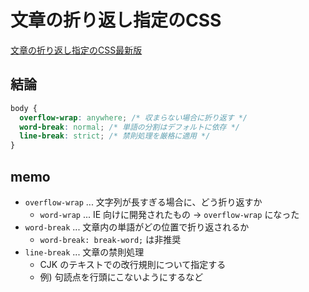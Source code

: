 # 文章の折り返し指定のCSS

[文章の折り返し指定のCSS最新版](https://ics.media/entry/240411/)

## 結論

```css
body {
  overflow-wrap: anywhere; /* 収まらない場合に折り返す */
  word-break: normal; /* 単語の分割はデフォルトに依存 */
  line-break: strict; /* 禁則処理を厳格に適用 */
}
```

## memo

- `overflow-wrap` ... 文字列が長すぎる場合に、どう折り返すか
  - `word-wrap` ... IE 向けに開発されたもの -> `overflow-wrap` になった
- `word-break` ... 文章内の単語がどの位置で折り返されるか
  - `word-break: break-word;` は非推奨
- `line-break` ... 文章の禁則処理
  - CJK のテキストでの改行規則について指定する
  - 例) 句読点を行頭にこないようにするなど
